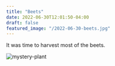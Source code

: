 ```yaml
---
title: "Beets"
date: 2022-06-30T12:01:50-04:00
draft: false
featured_image: "/2022-06-30-beets.jpg"
---
```


It was time to harvest most of the beets.

![mystery-plant](/2022-06-30-beets.jpg)
